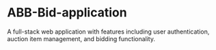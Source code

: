 # ABB-Bid-application
A full-stack web application with features including user authentication, auction item management, and bidding functionality.
